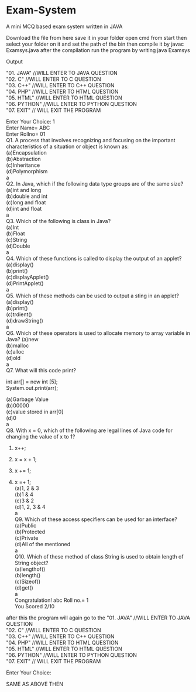 # Exam-System
A mini MCQ based exam system written in JAVA 

Download the file from here save it in your folder
open cmd from start then select your folder on it and set the path of the bin 
then compile it by javac Examsys.java
after the compilation run the program by writing java Examsys


Output

"01. JAVA"               //WILL ENTER TO JAVA QUESTION<br>
"02. C"                  //WILL ENTER TO C QUESTION<br>
"03. C++"               //WILL ENTER TO C++ QUESTION<br>
"04. PHP"	              //WILL ENTER TO HTML QUESTION<br>
"05. HTML"  		        //WILL ENTER TO HTML QUESTION<br>
"06. PYTHON"            //WILL ENTER TO PYTHON QUESTION<br>
"07. EXIT"              // WILL EXIT THE PROGRAM<br>

Enter Your Choice:
1 <br>
Enter Name=
ABC <br>
Enter Rollno=
01 <br>
Q1. A process that involves recognizing and focusing on the important characteristics of a situation or object is known as:<br>
(a)Encapsulation<br>
(b)Abstraction<br>
(c)Inheritance<br>
(d)Polymorphism <br>
a <br>
Q2. In Java, which if the following data type groups are of the same size?<br>
(a)int and long<br>
(b)double and int<br>
(c)long and float<br>
(d)int and float <br>
a <br>
Q3. Which of the following is class in Java?<br>
(a)Int<br>
(b)Float<br>
(c)String<br>
(d)Double <br>
a  <br>
Q4. Which of these functions is called to display the output of an applet?<br>
(a)display()<br>
(b)print()<br>
(c)displayApplet()<br>
(d)PrintApplet() <br>
a <br>
Q5. Which of these methods can be used to output a sting in an applet?<br>
(a)display()<br>
(b)print()<br>
(c)trdient()<br>
(d)drawString() <br>
a <br>
Q6. Which of these operators is used to allocate memory to array variable in Java?
(a)new<br>
(b)malloc<br>
(c)alloc<br>
(d)old <br>
a <br>
Q7. What will this code print?<br>

 int arr[] = new int [5];<br>
 System.out.print(arr); <br>

(a)Garbage Value<br>
(b)00000<br>
(c)value stored in arr[0]<br>
(d)0<br>
a <br>
Q8. With x = 0, which of the following are legal lines of Java code for changing the value of x to 1?<br>

 1. x++;<br>

 2. x = x + 1;<br>

 3. x += 1;<br>

 4. x =+ 1;<br>
(a)1, 2 & 3<br>
(b)1 & 4<br>
(c)3 & 2<br>
(d)1, 2, 3 & 4 <br>
a <br>
Q9. Which of these access specifiers can be used for an interface?<br>
(a)Public<br>
(b)Protected<br>
(c)Private<br>
(d)All of the mentioned<br>
a<br>
Q10. Which of these method of class String is used to obtain length of String object?<br>
(a)lengthof()<br>
(b)length()<br>
(c)Sizeof()<br>
(d)get()<br>
a<br>
Congratulation! abc Roll no.=  1<br>
You Scored 2/10<br>



after this the program will again go to the
"01. JAVA"               //WILL ENTER TO JAVA QUESTION<br>
"02. C"                  //WILL ENTER TO C QUESTION<br>
"03. C++"               //WILL ENTER TO C++ QUESTION<br>
"04. PHP"	              //WILL ENTER TO HTML QUESTION<br>
"05. HTML"  		        //WILL ENTER TO HTML QUESTION<br>
"06. PYTHON"            //WILL ENTER TO PYTHON QUESTION<br>
"07. EXIT"              // WILL EXIT THE PROGRAM<br>

Enter Your Choice:


SAME AS ABOVE THEN
